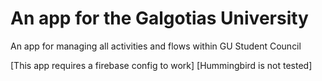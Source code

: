 # An app for the Galgotias University

An app for managing all activities and flows within GU Student Council

[This app requires a firebase config to work]
[Hummingbird is not tested]

